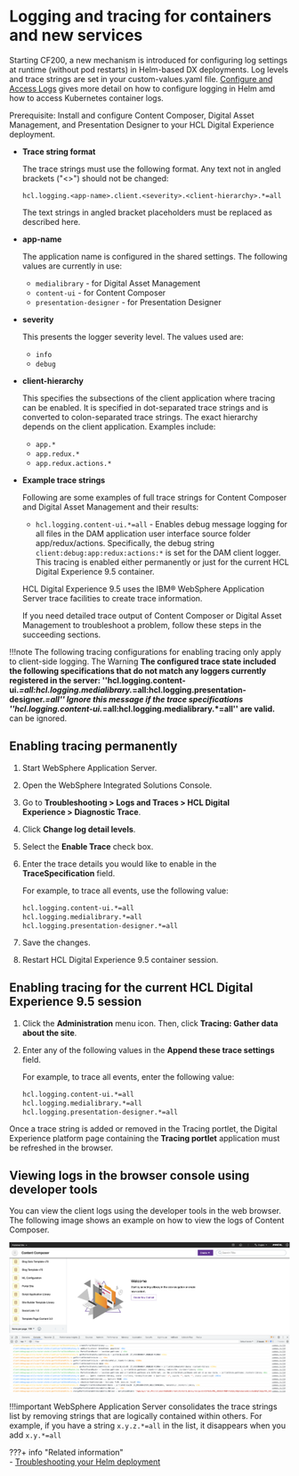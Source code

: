# Logging and tracing for containers and new services

Starting CF200, a new mechanism is introduced for configuring log settings at runtime (without pod restarts) in Helm-based DX deployments. Log levels and trace strings are set in your custom-values.yaml file. [Configure and Access Logs](../../../../deploy_dx/manage/container_configuration/troubleshooting/configure_access_helm_logs.md) gives more detail on how to configure logging in Helm amd how to access Kubernetes container logs. 

Prerequisite: Install and configure Content Composer, Digital Asset Management, and Presentation Designer to your HCL Digital Experience deployment.

-   **Trace string format**

    The trace strings must use the following format. Any text not in angled brackets ("<>") should not be changed:

    ```
    hcl.logging.<app-name>.client.<severity>.<client-hierarchy>.*=all
    ```

    The text strings in angled bracket placeholders must be replaced as described here.

-   **app-name**

    The application name is configured in the shared settings. The following values are currently in use:

    -   `medialibrary` - for Digital Asset Management
    -   `content-ui` - for Content Composer
    -   `presentation-designer` - for Presentation Designer

-   **severity**

    This presents the logger severity level. The values used are:

    -   `info`
    -   `debug`

-   **client-hierarchy**

    This specifies the subsections of the client application where tracing can be enabled. It is specified in dot-separated trace strings and is converted to colon-separated trace strings. The exact hierarchy depends on the client application. Examples include:

    -   `app.*`
    -   `app.redux.*`
    -   `app.redux.actions.*`

-   **Example trace strings**

    Following are some examples of full trace strings for Content Composer and Digital Asset Management and their results:

    -   `hcl.logging.content-ui.*=all` - Enables debug message logging for all files in the DAM application user interface source folder app/redux/actions. Specifically, the debug string `client:debug:app:redux:actions:*` is set for the DAM client logger.
    This tracing is enabled either permanently or just for the current HCL Digital Experience 9.5 container.

    HCL Digital Experience 9.5 uses the IBM® WebSphere Application Server trace facilities to create trace information.

    If you need detailed trace output of Content Composer or Digital Asset Management to troubleshoot a problem, follow these steps in the succeeding sections.


!!!note
    The following tracing configurations for enabling tracing only apply to client-side logging.
    The Warning **The configured trace state included the following specifications that do not match any loggers currently registered in the server: ''hcl.logging.content-ui.*=all:hcl.logging.medialibrary.*=all:hcl.logging.presentation-designer.*=all'' Ignore this message if the trace specifications ''hcl.logging.content-ui.*=all:hcl.logging.medialibrary.*=all'' are valid.** can be ignored.


## Enabling tracing permanently

1.  Start WebSphere Application Server.
2.  Open the WebSphere Integrated Solutions Console.
3.  Go to **Troubleshooting > Logs and Traces > HCL Digital Experience > Diagnostic Trace**.
4.  Click **Change log detail levels**.
5.  Select the **Enable Trace** check box.
6.  Enter the trace details you would like to enable in the **TraceSpecification** field.

    For example, to trace all events, use the following value:

    ```
    hcl.logging.content-ui.*=all 
    hcl.logging.medialibrary.*=all
    hcl.logging.presentation-designer.*=all
    ```

7.  Save the changes.
8.  Restart HCL Digital Experience 9.5 container session.

## Enabling tracing for the current HCL Digital Experience 9.5 session

1.  Click the **Administration** menu icon. Then, click **Tracing: Gather data about the site**.
2.  Enter any of the following values in the **Append these trace settings** field.

    For example, to trace all events, enter the following value:

    ```
    hcl.logging.content-ui.*=all 
    hcl.logging.medialibrary.*=all
    hcl.logging.presentation-designer.*=all
    ```


Once a trace string is added or removed in the Tracing portlet, the Digital Experience platform page containing the **Tracing portlet** application must be refreshed in the browser.


## Viewing logs in the browser console using developer tools
You can view the client logs using the developer tools in the web browser. The following image shows an example on how to view the logs of Content Composer.

![View Logs in Web Browser ](../../../../images/View_logs_in_console.png)


!!!important
    WebSphere Application Server consolidates the trace strings list by removing strings that are logically contained within others. For example, if you have a string `x.y.z.*=all` in the list, it disappears when you add `x.y.*=all`

???+ info "Related information"  
    -   [Troubleshooting your Helm deployment](../../../../deploy_dx/manage/container_configuration/troubleshooting/helm_troubleshooting.md)
